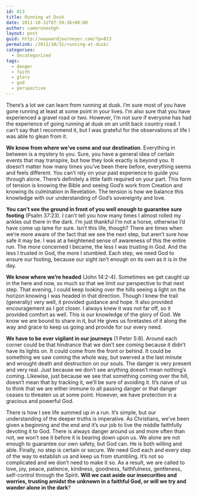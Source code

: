 ```yaml
---
id: 813
title: Running at Dusk
date: 2011-10-31T07:59:36+00:00
author: cameroneshgh
layout: post
guid: http://waywardjourneyer.com/?p=813
permalink: /2011/10/31/running-at-dusk/
categories:
  - Uncategorized
tags:
  - danger
  - faith
  - glory
  - god
  - perspective
---
```

There&#8217;s a lot we can learn from running at dusk. I&#8217;m sure most of you have gone running at least at some point in your lives. I&#8217;m also sure that you have experienced a gravel road or two. However, I&#8217;m not sure if everyone has had the experience of going running at dusk on an unlit back country road. I can&#8217;t say that I recommend it, but I was grateful for the observations of life I was able to glean from it.

**We know from where we&#8217;ve come and our destination**. Everything in between is a mystery to you. Sure, you have a general idea of certain events that may transpire, but how they look exactly is beyond you. It doesn&#8217;t matter how many times you&#8217;ve been there before, everything seems and feels different. You can&#8217;t rely on your past experience to guide you through alone. There&#8217;s definitely a little faith required on your part. This form of tension is knowing the Bible and seeing God&#8217;s work from Creation and knowing its culmination in Revelation. The tension is how we balance this knowledge with our understanding of God&#8217;s sovereignty and love.

**You can&#8217;t see the ground in front of you well enough to guarantee sure footing** (Psalm 37:23). I can&#8217;t tell you how many times I almost rolled my ankles out there in the dark. I&#8217;m just thankful I&#8217;m not a horse, otherwise I&#8217;d have come up lame for sure. Isn&#8217;t this life, though? There are times when we&#8217;re more aware of the fact that we see the next step, but aren&#8217;t sure how safe it may be. I was at a heightened sense of awareness of this the entire run. The more concerned I became, the less I was trusting in God. And the less I trusted in God, the more I stumbled. Each step, we need God to ensure our footing, because our sight isn&#8217;t enough on its own as it is in the day.

**We know where we&#8217;re headed** (John 14:2-4). Sometimes we get caught up in the here and now, so much so that we limit our perspective to that next step. That evening, I could keep looking over the hills seeing a light on the horizon knowing I was headed in that direction. Though I knew the trail (generally) very well, it provided guidance and hope. It also provided encouragement as I got closer. I always knew it was not far off, so it provided comfort as well. This is our knowledge of the glory of God. We know we are bound to share in it, but He gives us foretastes of it along the way and grace to keep us going and provide for our every need.

**We have to be ever vigilant in our journeys** (1 Peter 5:8). Around each corner could be that hindrance that we don&#8217;t see coming because it didn&#8217;t have its lights on. It could come from the front or behind. It could be something we saw coming the whole way, but swerved a the last minute and wrought death and destruction on our souls. The danger is very present and very real. Just because we don&#8217;t see anything doesn&#8217;t mean nothing&#8217;s coming. Likewise, just because we see that something coming over the hill, doesn&#8217;t mean that by tracking it, we&#8217;ll be sure of avoiding it. It&#8217;s naive of us to think that we are either immune to all passing danger or that danger ceases to threaten us at some point. However, we have protection in a gracious and powerful God.

There is how I see life summed up in a run. It&#8217;s simple, but our understanding of the deeper truths is imperative. As Christians, we&#8217;ve been given a beginning and the end and it&#8217;s our job to live the middle faithfully devoting it to God. There is always danger around us and more often than not, we won&#8217;t see it before it is bearing down upon us. We alone are not enough to guarantee our own safety, but God can. He is both willing and able. Finally, no step is certain or secure. We need God each and every step of the way to establish us and keep us from stumbling. It&#8217;s not so complicated and we don&#8217;t need to make it so. As a result, we are called to love, joy, peace, patience, kindness, goodness, faithfulness, gentleness, self-control through the Spirit. **Will we cast aside our insecurities and worries, trusting amidst the unknown in a faithful God, or will we try and wander alone in the dark**?